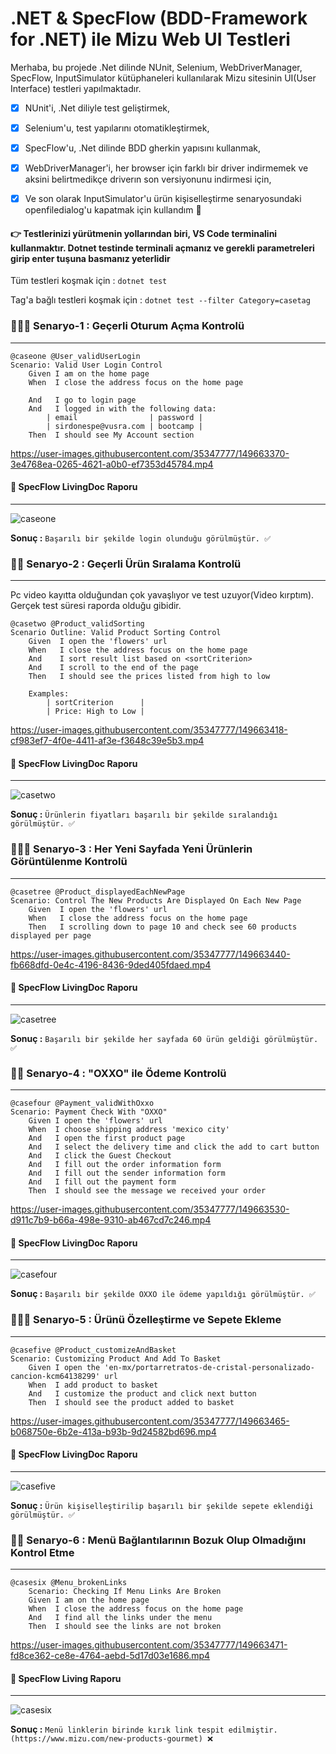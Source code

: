 #  .NET & SpecFlow (BDD-Framework for .NET) ile Mizu Web UI Testleri  

Merhaba, bu projede .Net dilinde NUnit, Selenium, WebDriverManager, SpecFlow, InputSimulator kütüphaneleri kullanılarak Mizu sitesinin UI(User Interface) testleri yapılmaktadır. 
- [X] NUnit'i, .Net diliyle test geliştirmek,
- [X] Selenium'u, test yapılarını otomatikleştirmek,
- [X] SpecFlow'u, .Net dilinde BDD gherkin yapısını kullanmak,
- [X] WebDriverManager'i, her browser için farklı bir driver indirmemek ve aksini belirtmedikçe driverın son versiyonunu indirmesi için,
- [X] Ve son olarak InputSimulator'u ürün kişiselleştirme senaryosundaki openfiledialog'u kapatmak için kullandım 🙂


#### 👉 Testlerinizi yürütmenin yollarından biri, VS Code terminalini kullanmaktır. Dotnet testinde terminali açmanız ve gerekli parametreleri girip enter tuşuna basmanız yeterlidir

Tüm testleri koşmak için : `dotnet test`

Tag'a bağlı testleri koşmak için : `dotnet test --filter Category=casetag`
 


### 👨🏿‍💻 Senaryo-1 : Geçerli Oturum Açma Kontrolü
---

```cucumber
@caseone @User_validUserLogin
Scenario: Valid User Login Control
    Given I am on the home page
    When  I close the address focus on the home page

    And   I go to login page
    And   I logged in with the following data:
        | email                | password |
        | sirdonespe@vusra.com | bootcamp |
    Then  I should see My Account section
```


https://user-images.githubusercontent.com/35347777/149663370-3e4768ea-0265-4621-a0b0-ef7353d45784.mp4
 
 
#### 📝 SpecFlow LivingDoc Raporu
---

![caseone](https://user-images.githubusercontent.com/35347777/149358705-40ce72e1-71f5-409f-b622-b37c338adb8f.PNG)

**Sonuç :** `Başarılı bir şekilde login olunduğu görülmüştür. ✅`

### 👨‍💻 Senaryo-2 : Geçerli Ürün Sıralama Kontrolü
---
Pc video kayıtta olduğundan çok yavaşlıyor ve test uzuyor(Video kırptım). Gerçek test süresi raporda olduğu gibidir.

```cucumber
@casetwo @Product_validSorting
Scenario Outline: Valid Product Sorting Control
    Given  I open the 'flowers' url
    When   I close the address focus on the home page
    And    I sort result list based on <sortCriterion>
    And    I scroll to the end of the page
    Then   I should see the prices listed from high to low

    Examples:
        | sortCriterion      |
        | Price: High to Low |
```
  
https://user-images.githubusercontent.com/35347777/149663418-cf983ef7-4f0e-4411-af3e-f3648c39e5b3.mp4
 
 
#### 📝 SpecFlow LivingDoc Raporu
---

![casetwo](https://user-images.githubusercontent.com/35347777/149662317-9de5efc7-b6cb-4d3c-912c-ad34141e3f85.png) 

**Sonuç :** `Ürünlerin fiyatları başarılı bir şekilde sıralandığı görülmüştür. ✅`

### 👨🏿‍💻 Senaryo-3 : Her Yeni Sayfada Yeni Ürünlerin Görüntülenme Kontrolü
---

```cucumber
@casetree @Product_displayedEachNewPage
Scenario: Control The New Products Are Displayed On Each New Page
    Given  I open the 'flowers' url
    When   I close the address focus on the home page
    Then   I scrolling down to page 10 and check see 60 products displayed per page
```
 


https://user-images.githubusercontent.com/35347777/149663440-fb668dfd-0e4c-4196-8436-9ded405fdaed.mp4
 
 
#### 📝 SpecFlow LivingDoc Raporu
---

![casetree](https://user-images.githubusercontent.com/35347777/149365123-7cfdf716-9147-4d2f-b24e-e51a94d8ac33.PNG)
 

**Sonuç :** `Başarılı bir şekilde her sayfada 60 ürün geldiği görülmüştür. ✅`

### 👨‍💻 Senaryo-4 : "OXXO" ile Ödeme Kontrolü
---

```cucumber
@casefour @Payment_validWithOxxo
Scenario: Payment Check With "OXXO"
    Given I open the 'flowers' url
    When  I choose shipping address 'mexico city'
    And   I open the first product page
    And   I select the delivery time and click the add to cart button
    And   I click the Guest Checkout
    And   I fill out the order information form
    And   I fill out the sender information form
    And   I fill out the payment form
    Then  I should see the message we received your order
```
  
 

https://user-images.githubusercontent.com/35347777/149663530-d911c7b9-b66a-498e-9310-ab467cd7c246.mp4


#### 📝 SpecFlow LivingDoc Raporu
---
 
![casefour](https://user-images.githubusercontent.com/35347777/149365308-c5121813-9df9-4a8f-b23a-dd5657b0e51e.PNG)


**Sonuç :** `Başarılı bir şekilde OXXO ile ödeme yapıldığı görülmüştür. ✅`

### 👨🏿‍💻 Senaryo-5 : Ürünü Özelleştirme ve Sepete Ekleme
---

```cucumber
@casefive @Product_customizeAndBasket
Scenario: Customizing Product And Add To Basket
    Given I open the 'en-mx/portarretratos-de-cristal-personalizado-cancion-kcm64138299' url
    When  I add product to basket
    And   I customize the product and click next button
    Then  I should see the product added to basket
```
 

https://user-images.githubusercontent.com/35347777/149663465-b068750e-6b2e-413a-b93b-9d24582bd696.mp4
  
#### 📝 SpecFlow LivingDoc Raporu
---

 ![casefive](https://user-images.githubusercontent.com/35347777/149365533-dd9ee7ab-5562-4326-b3f1-3bb0609468c0.PNG)


**Sonuç :** `Ürün kişiselleştirilip başarılı bir şekilde sepete eklendiği görülmüştür. ✅`

### 👨‍💻 Senaryo-6 : Menü Bağlantılarının Bozuk Olup Olmadığını Kontrol Etme
---

```cucumber
@casesix @Menu_brokenLinks
    Scenario: Checking If Menu Links Are Broken
    Given I am on the home page
    When  I close the address focus on the home page
    And   I find all the links under the menu
    Then  I should see the links are not broken
```
   

https://user-images.githubusercontent.com/35347777/149663471-fd8ce362-ce8e-4764-aebd-5d17d03e1686.mp4
 
#### 📝 SpecFlow Living Raporu
---

 ![casesix](https://user-images.githubusercontent.com/35347777/149365731-a64a7b20-c0d0-49af-8cfa-48b6c10e3cc6.PNG)


**Sonuç :** `Menü linklerin birinde kırık link tespit edilmiştir. (https://www.mizu.com/new-products-gourmet) ❌`

